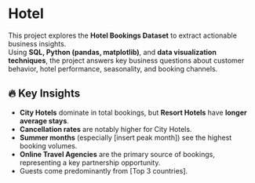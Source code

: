 # Hotel

This project explores the **Hotel Bookings Dataset** to extract actionable business insights.  
Using **SQL, Python (pandas, matplotlib)**, and **data visualization techniques**, the project answers key business questions about customer behavior, hotel performance, seasonality, and booking channels.


## 🔥 Key Insights
- **City Hotels** dominate in total bookings, but **Resort Hotels** have **longer average stays**.
- **Cancellation rates** are notably higher for City Hotels.
- **Summer months** (especially [insert peak month]) see the highest booking volumes.
- **Online Travel Agencies** are the primary source of bookings, representing a key partnership opportunity.
- Guests come predominantly from [Top 3 countries].
